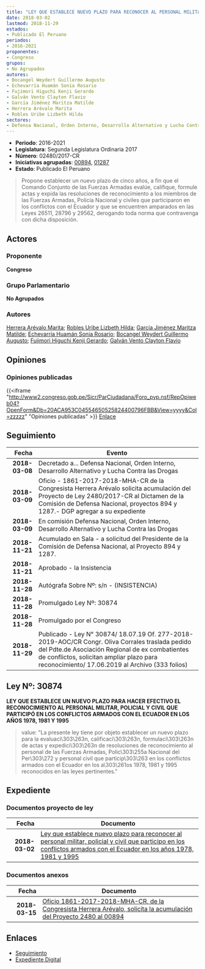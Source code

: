 ```yaml
---
title: "LEY QUE ESTABLECE NUEVO PLAZO PARA RECONOCER AL PERSONAL MILITAR, POLICIAL Y CIVIL QUE PARTICIPÓ EN LOS CONFLICTOS ARMADOS CON EL ECUADOR EN LOS AÑOS 1978, 1981, 1995"
date: 2018-03-02
lastmod: 2018-11-29
estados:
- Publicado El Peruano
periodos:
- 2016-2021
proponentes:
- Congreso
grupos:
- No Agrupados
autores:
- Bocangel Weydert Guillermo Augusto
- Echevarría Huamán Sonia Rosario
- Fujimori Higuchi Kenji Gerardo
- Galván Vento Clayton Flavio
- García Jiménez Maritza Matilde
- Herrera Arévalo Marita
- Robles Uribe Lizbeth Hilda
sectores:
- Defensa Nacional, Orden Interno, Desarrollo Alternativo y Lucha Contra las Drogas
---
```

- **Periodo**: 2016-2021
- **Legislatura**: Segunda Legislatura Ordinaria 2017
- **Número**: 02480/2017-CR
- **Iniciativas agrupadas**: [00894](../../00800/00894), [01287](../../01200/01287)
- **Estado**: Publicado El Peruano

> Propone establecer un nuevo plazo de cinco años, a fin que el Comando Conjunto de las Fuerzas Armadas evalúe, califique, formule actas y expida las resoluciones de reconocimiento a los miembros de las Fuerzas Armadas, Policía Nacional y civiles que participaron en los conflictos con el Ecuador y que se encuentren amparados en las Leyes 26511, 28796 y 29562, derogando toda norma que contravenga con dicha disposición.


## Actores

### Proponente

**Congreso**

### Grupo Parlamentario

**No Agrupados**

### Autores

[Herrera Arévalo Marita](mailto:mailto:mherrera@congreso.gob.pe); [Robles Uribe Lizbeth Hilda](mailto:mailto:lroblesu@congreso.gob.pe); [García Jiménez Maritza Matilde](mailto:mailto:mgarciaj@congreso.gob.pe); [Echevarría Huamán Sonia Rosario](mailto:mailto:sechevarria@congreso.gob.pe); [Bocangel Weydert Guillermo Augusto](mailto:mailto:gbocangel@congreso.gob.pe); [Fujimori Higuchi Kenji Gerardo](mailto:mailto:kfujimorih@congreso.gob.pe); [Galván Vento Clayton Flavio](mailto:mailto:cgalvan@congreso.gob.pe)

## Opiniones

### Opiniones publicadas

{{<iframe "http://www2.congreso.gob.pe/Sicr/ParCiudadana/Foro_pvp.nsf/RepOpiweb04?OpenForm&Db=20ACA953C04554650525824400796FBB&View=yyyy&Col=zzzzz" "Opiniones publicadas" >}}
[Enlace](http://www2.congreso.gob.pe/Sicr/ParCiudadana/Foro_pvp.nsf/RepOpiweb04?OpenForm&Db=20ACA953C04554650525824400796FBB&View=yyyy&Col=zzzzz)


## Seguimiento

| Fecha | Evento |
|------:|--------|
| **2018-03-08** | Decretado a... Defensa Nacional, Orden Interno, Desarrollo Alternativo y Lucha Contra las Drogas |
| **2018-03-09** | Oficio - 1861-2017-2018-MHA-CR de la Congresista Herrera Arévalo solicita acumulación del Proyecto de Ley 2480/2017-CR al Dictamen de la Comisión de Defensa Nacional, proyectos 894 y 1287.- DGP agregar a su expediente |
| **2018-03-09** | En comisión Defensa Nacional, Orden Interno, Desarrollo Alternativo y Lucha Contra las Drogas |
| **2018-11-21** | Acumulado en Sala - a solicitud del Presidente de la Comisión de Defensa Nacional, al Proyecto 894 y 1287. |
| **2018-11-21** | Aprobado - la Insistencia |
| **2018-11-28** | Autógrafa Sobre Nº: s/n - (INSISTENCIA) |
| **2018-11-28** | Promulgado Ley Nº: 30874 |
| **2018-11-28** | Promulgado por el Congreso |
| **2018-11-29** | Publicado - Ley N° 30874/ 18.07.19 Of. 277-2018-2019-AOC/CR Congr. Oliva Corrales traslada pedido del Pdte.de Asociación Regional de ex combatientes de conflictos, solicitan ampliar plazo para reconocimiento/ 17.06.2019 al Archivo (333 folios) |

## Ley Nº: 30874

**LEY QUE ESTABLECE UN NUEVO PLAZO PARA HACER EFECTIVO EL RECONOCIMIENTO AL PERSONAL MILITAR, POLICIAL Y CIVIL QUE PARTICIPÓ EN LOS CONFLICTOS ARMADOS CON EL ECUADOR EN LOS AÑOS 1978, 1981 Y 1995**

> value: "La presente ley tiene por objeto establecer un nuevo plazo para la evaluaci\303\263n, calificaci\303\263n, formulaci\303\263n de actas y expedici\303\263n de resoluciones de reconocimiento al personal de las Fuerzas Armadas, Polic\303\255a Nacional del Per\303\272 y personal civil que particip\303\263 en los conflictos armados con el Ecuador en los a\303\261os 1978, 1981 y 1995 reconocidos en las leyes pertinentes."


## Expediente

### Documentos proyecto de ley

| Fecha | Documento |
|------:|-----------|
| **2018-03-02** | [Ley que establece nuevo plazo para reconocer al personal militar, policial y civil que participo en los conflictos armados con el Ecuador en los años 1978, 1981 y 1995](http://www.leyes.congreso.gob.pe/Documentos/2016_2021/Proyectos_de_Ley_y_de_Resoluciones_Legislativas/PL0248020180302..pdf) |

### Documentos anexos

| Fecha | Documento |
|------:|-----------|
| **2018-03-15** | [Oficio 1861-2017-2018-MHA-CR, de la Congresista Herrera Arévalo, solicita la acumulación del Proyecto 2480 al 00894](http://www.leyes.congreso.gob.pe/Documentos/2016_2021/Oficios/Congresistas/OFICIO-1861-2017-2018-MHA-CR.pdf) |

## Enlaces

- [Seguimiento](http://www2.congreso.gob.pe/Sicr/TraDocEstProc/CLProLey2016.nsf/f7fff46988ca05b1052578e100829cc7/97ad32e966e80a89052582440073dedc?OpenDocument)
- [Expediente Digital](http://www2.congreso.gob.pe/Sicr/TraDocEstProc/Expvirt_2011.nsf/visbusqptramdoc1621/02480?opendocument)

